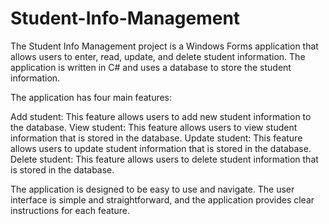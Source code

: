 # Student-Info-Management
The Student Info Management project is a Windows Forms application that allows users to enter, read, update, and delete student information. The application is written in C# and uses a database to store the student information.

The application has four main features:

Add student: This feature allows users to add new student information to the database.
View student: This feature allows users to view student information that is stored in the database.
Update student: This feature allows users to update student information that is stored in the database.
Delete student: This feature allows users to delete student information that is stored in the database.

The application is designed to be easy to use and navigate. The user interface is simple and straightforward, and the application provides clear instructions for each feature.
